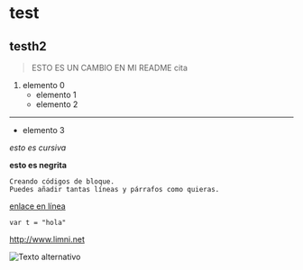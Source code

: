 # test
## testh2
>ESTO ES UN CAMBIO EN MI README
>cita

1. elemento 0
      - elemento 1
      - elemento 2
  
---

- elemento 3

*esto es cursiva*

**esto es negrita**


~~~
Creando códigos de bloque.
Puedes añadir tantas líneas y párrafos como quieras.  

~~~

[enlace en línea](http://www.limni.net "link cool")

` var t = "hola" `

<http://www.limni.net>

![Texto alternativo](https://www.google.com/search?q=imagenes+sao&rlz=1C1NDCM_enDO800DO800&sxsrf=ALeKk03f3681Rr7WJpCh_ISEYfGjII9eTw:1591233620739&tbm=isch&source=iu&ictx=1&fir=BNSHqM9lx_CK6M%253A%252CsnBxeqDrZr0EXM%252C_&vet=1&usg=AI4_-kSj7ZKYJL4aGm-7OD1vtVowc_neww&sa=X&ved=2ahUKEwi2tN-V_-bpAhWxhOAKHV4RCuUQ9QEwA3oECAoQIQ#imgrc=BNSHqM9lx_CK6M:)
